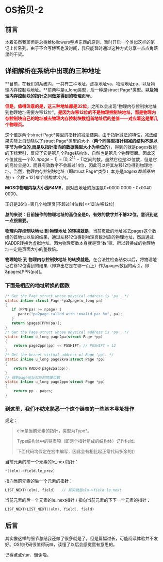 # OS拾贝-2

## 前言

本着虽然我菜但是总得给followers整点东西的原则，暂时开启一个类似这样的笔记上传系列。由于不会写博客也没时间，我只能暂时通过这种方式分享一点点角落里的干货。

## 详细解析在系统中出现的三种地址

**目前，在我们的系统内，一共有三种地址，虚拟地址va，物理地址pa，以及物理内存控制块地址。**前两种是u_long类型，后一种是struct Page*类型。**以及物理内存控制块的指针之间做差得到的物理页号**。

<font color='red'>**但是，值得注意的是，这三种地址都是32位，**</font>之所以会出现“物理内存控制块地址到物理地址需要左移12位”，<font color='red'>**是因为左移12位的不是物理控制块地址，而是物理内存控制块自己的地址减去物理内存控制块数组首地址后的差值——对应着这是第几个物理页。**</font>

这个值是两个struct Page\*类型的指针的减法结果。由于指针减法的特性，减法结果实际上自动除以了struct Page\*类型的大小（**两个同类型指针相减的结构不是以字节为单位的,而是以指针指向的数据类型大小为单位的**），得到的就是pages数组的下标索引，反应了它是第几个Page结构体，自然也是第几个物理页面。因此这个值就是一个$[0, npage-1]=[0, 2^{14}-1]$之间的数，虽然它也是32位数，但是它的高位全是0，而且有效数字不会超过14位，因此可以将其左移12位得到物理地址。当然，物理内存控制块地址（即struct Page*类型）本身是$pages(数组基地址)+个数\times12(每个结构体大小)$。

**MOS中物理内存大小是64MB**，则对应地址的范围是0x0000 0000 - 0x0040 0000。

正好是26位=第几个物理页[不超过14位数]<<12[左移12位]

**总的来说：目前操作的物理地址的高位全是0，有效的数字并不够32位。意识到这一点很重要。**

**物理内存控制块地址 到 物理地址 的转换就是**，当前页数的地址减去pages这个数组的首地址以后的结果，通过左移12位得到物理页数对应的物理地址，然后通过KADDR转换为虚拟地址。因为物理页数本身就是页“数”嘛，所以转换成的物理地址一定是页面大小的整数倍。

**物理地址 到 物理内存控制块地址 的转换就是**，在合法性检查结束以后，将物理地址右移12位得到的结果（即算出它是在哪一页上）作为pages数组的索引。即&pages[PPN(pa)]。

### 下面是相应的地址转换的函数

```c
/* Get the Page struct whose physical address is 'pa'. */
static inline struct Page *pa2page(u_long pa)
{
   if (PPN(pa) >= npage) {
      panic("pa2page called with invalid pa: %x", pa);
   }
   return &pages[PPN(pa)];
}
/* Get the Page struct whose physical address is 'pa'. */
static inline u_long page2pa(struct Page *pp)
{
	return page2ppn(pp) << PGSHIFT; // PGSHIFT = 12
}
/* Get the kernel virtual address of Page 'pp'. */
static inline u_long page2kva(struct Page *pp)
{
	return KADDR(page2pa(pp));
}
// 得到page地址对应的物理页数
static inline u_long page2ppn(struct Page *pp)
{
	return pp - pages;
}
```

### 到这里，我们不妨来熟悉一个这个链表的一些基本寻址操作

规定：

>elm是当前元素的指针，类型为Type*。
>
>Type结构体中的链表项（即两个指针组成的结构体）记作field。
>
>下面代码均假定在宏中编写，因此会有相比起正常代码多余的()

当前元素的前一个元素的le\_next指针：

```c
*((elm)->field.le_prev)
```

指向当前元素的后一个元素的指针：

```c
LIST_NEXT((elm), field)   // 其实就是elm->field.le_next
```

当前元素的后一个元素的le_next指针 / 指向当前元素的下下一个元素的指针：

```c
LIST_NEXT(LIST_NEXT((elm), field), field)
```

## 后言

其实像这样的细节总结我还做了很多就是了，但是篇幅过长，可能阅读体验并不友好。OS的代码很值得玩味，读懂了以后会感觉蛮有意思的。

记得点点star，谢谢啦。
